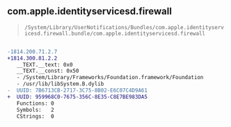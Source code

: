 ## com.apple.identityservicesd.firewall

> `/System/Library/UserNotifications/Bundles/com.apple.identityservicesd.firewall.bundle/com.apple.identityservicesd.firewall`

```diff

-1814.200.71.2.7
+1814.300.81.2.2
   __TEXT.__text: 0x0
   __TEXT.__const: 0x50
   - /System/Library/Frameworks/Foundation.framework/Foundation
   - /usr/lib/libSystem.B.dylib
-  UUID: 7B6713CB-2717-3C75-8B02-E6C07C4D9A61
+  UUID: 959968C0-7675-356C-8E35-C8E7BE983DA5
   Functions: 0
   Symbols:   2
   CStrings:  0

```
